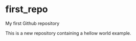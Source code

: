 # first_repo
My first Github repository

This is a new repository containing a hellow world example.
